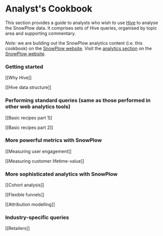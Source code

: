 # Analyst's Cookbook

This section provides a guide to analysts who wish to use [Hive][hive] to analyse the SnowPlow data. It comprises sets of Hive queries, organised by topic area and supporting commentary.

*Note:* we are building out the SnowPlow analytics content (i.e. this cookbook) on the [SnowPlow website][website]. Visit the [analytics section][snowplow-website-analytics] on the [SnowPlow website][website].

### Getting started

[[Why Hive]]

[[Hive data structure]]

### Performing standard queries (same as those performed in other web analytics tools)

[[Basic recipes part 1]]

[[Basic recipes part 2]]

### More powerful metrics with SnowPlow

[[Measuring user engagement]]

[[Measuring customer lifetime-value]]

### More sophisticated analytics with SnowPlow

[[Cohort analysis]]

[[Flexible funnels]]

[[Attribution modelling]]

### Industry-specific queries

[[Retailers]]

[website]: http://snowplowanalytics.com
[snowplow-website-analytics]: http://snowplowanalytics.com/analytics/index.html
[hive]: http://hive.apache.org/
